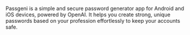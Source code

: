 Passgeni is a simple and secure password generator app for Android and iOS devices, powered by OpenAI. It helps you create strong, unique passwords based on your profession effortlessly to keep your accounts safe.
